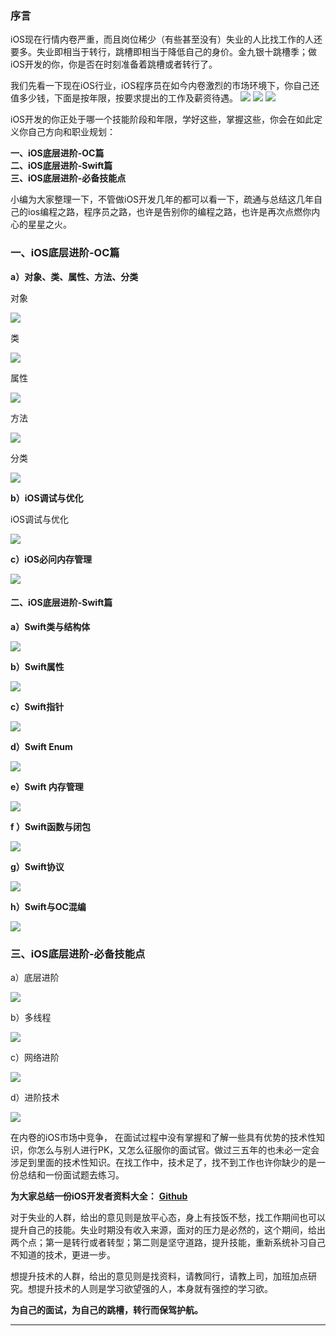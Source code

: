

### 序言

iOS现在行情内卷严重，而且岗位稀少（有些甚至没有）失业的人比找工作的人还要多。失业即相当于转行，跳槽即相当于降低自己的身价。金九银十跳槽季；做iOS开发的你，你是否在时刻准备着跳槽或者转行了。

我们先看一下现在iOS行业，iOS程序员在如今内卷激烈的市场环境下，你自己还值多少钱，下面是按年限，按要求提出的工作及薪资待遇。
![](https://p3-juejin.byteimg.com/tos-cn-i-k3u1fbpfcp/33b8eaf5329944fd8d9f85e6bdcc932c~tplv-k3u1fbpfcp-zoom-1.image)
![](https://p3-juejin.byteimg.com/tos-cn-i-k3u1fbpfcp/36a671f622944220b07c34d543f3c384~tplv-k3u1fbpfcp-zoom-1.image)
![](https://p3-juejin.byteimg.com/tos-cn-i-k3u1fbpfcp/9799103fdd0f4a80a762fe82421b7dd8~tplv-k3u1fbpfcp-zoom-1.image)



iOS开发的你正处于哪一个技能阶段和年限，学好这些，掌握这些，你会在如此定义你自己方向和职业规划：

**一、iOS底层进阶-OC篇**\
**二、iOS底层进阶-Swift篇**\
**三、iOS底层进阶-必备技能点**

小编为大家整理一下，不管做iOS开发几年的都可以看一下，疏通与总结这几年自己的ios编程之路，程序员之路，也许是告别你的编程之路，也许是再次点燃你内心的星星之火。

### 一、iOS底层进阶-OC篇

**a）对象、类、属性、方法、分类**


对象


![](https://p3-juejin.byteimg.com/tos-cn-i-k3u1fbpfcp/991a11fc7b7647739006921a72ecbc92~tplv-k3u1fbpfcp-zoom-1.image)

类

![](https://p3-juejin.byteimg.com/tos-cn-i-k3u1fbpfcp/6fbb7585692e451aaf464a07107a1c6d~tplv-k3u1fbpfcp-zoom-1.image)

属性

![](https://p3-juejin.byteimg.com/tos-cn-i-k3u1fbpfcp/e7e7c8f18d844738bd730f8918b7e90a~tplv-k3u1fbpfcp-zoom-1.image)

方法

![](https://p3-juejin.byteimg.com/tos-cn-i-k3u1fbpfcp/3165bdef501a453792fdd6eed098d89c~tplv-k3u1fbpfcp-zoom-1.image)

分类

![](https://p3-juejin.byteimg.com/tos-cn-i-k3u1fbpfcp/8a82ef14bd32422d8906eee1a5a4e7f6~tplv-k3u1fbpfcp-zoom-1.image)

**b）iOS调试与优化**



iOS调试与优化

![](https://p3-juejin.byteimg.com/tos-cn-i-k3u1fbpfcp/c0cb43d072d84631a0d1cb5d4bd99e71~tplv-k3u1fbpfcp-zoom-1.image)

**c）iOS必问内存管理**

![](https://p3-juejin.byteimg.com/tos-cn-i-k3u1fbpfcp/dadd2a8495794f1c95b2553fb50debda~tplv-k3u1fbpfcp-zoom-1.image)

#### 二、iOS底层进阶-Swift篇

**a）Swift类与结构体**




![](https://p3-juejin.byteimg.com/tos-cn-i-k3u1fbpfcp/c4fc900b52c44ce085342bde30189b6c~tplv-k3u1fbpfcp-zoom-1.image)

**b）Swift属性**

![](https://p3-juejin.byteimg.com/tos-cn-i-k3u1fbpfcp/7e700a41c9874480b545af652a5322b6~tplv-k3u1fbpfcp-zoom-1.image)

**c）Swift指针**

![](https://p3-juejin.byteimg.com/tos-cn-i-k3u1fbpfcp/0055d501b5d845d7b8d665d18721691e~tplv-k3u1fbpfcp-zoom-1.image)

**d）Swift Enum**

![](https://p3-juejin.byteimg.com/tos-cn-i-k3u1fbpfcp/b24e176004eb47fb816e94eaede66856~tplv-k3u1fbpfcp-zoom-1.image)

**e）Swift 内存管理**

![](https://p3-juejin.byteimg.com/tos-cn-i-k3u1fbpfcp/93766ecdb7c74592b796d55500d0c780~tplv-k3u1fbpfcp-zoom-1.image)

**f ）Swift函数与闭包**

![](https://p3-juejin.byteimg.com/tos-cn-i-k3u1fbpfcp/ac7dbfce03e441cebabed20d6de02ddc~tplv-k3u1fbpfcp-zoom-1.image)

**g）Swift协议**

![](https://p3-juejin.byteimg.com/tos-cn-i-k3u1fbpfcp/242d1b3f5e6643d295f26de69665defa~tplv-k3u1fbpfcp-zoom-1.image)

**h）Swift与OC混编**

![](https://p3-juejin.byteimg.com/tos-cn-i-k3u1fbpfcp/acc6901350e946c8b38c61f618f1bce6~tplv-k3u1fbpfcp-zoom-1.image)

### 三、iOS底层进阶-必备技能点

a）底层进阶

![](https://p3-juejin.byteimg.com/tos-cn-i-k3u1fbpfcp/f372b5210a56407ebaf04573a97d9079~tplv-k3u1fbpfcp-zoom-1.image)



b）多线程

![](https://p3-juejin.byteimg.com/tos-cn-i-k3u1fbpfcp/483978a230c5446e99492120cb63700a~tplv-k3u1fbpfcp-zoom-1.image)

c）网络进阶

![](https://p3-juejin.byteimg.com/tos-cn-i-k3u1fbpfcp/67d23709ff424c8d86d081c3894516e6~tplv-k3u1fbpfcp-zoom-1.image)

d）进阶技术

![](https://p3-juejin.byteimg.com/tos-cn-i-k3u1fbpfcp/79df3decea0a4f218b82a3689239225f~tplv-k3u1fbpfcp-zoom-1.image)

在内卷的iOS市场中竞争， 在面试过程中没有掌握和了解一些具有优势的技术性知识，你怎么与别人进行PK，又怎么征服你的面试官。做过三五年的也未必一定会涉足到里面的技术性知识。在找工作中，技术足了，找不到工作也许你缺少的是一份总结和一份面试题去练习。

**为大家总结一份iOS开发者资料大全：** **[Github](https://github.com/initially0/iOS/blob/main/iOS%E5%BC%80%E5%8F%91%E8%80%85%E8%B5%84%E6%96%99%E5%A4%A7%E5%85%A8.md)**



对于失业的人群，给出的意见则是放平心态，身上有技饭不愁，找工作期间也可以提升自己的技能。失业时期没有收入来源，面对的压力是必然的，这个期间，给出两个点；第一是转行或者转型；第二则是坚守道路，提升技能，重新系统补习自己不知道的技术，更进一步。

想提升技术的人群，给出的意见则是找资料，请教同行，请教上司，加班加点研究。想提升技术的人则是学习欲望强的人，本身就有强控的学习欲。

**为自己的面试，为自己的跳槽，转行而保驾护航。**

***





